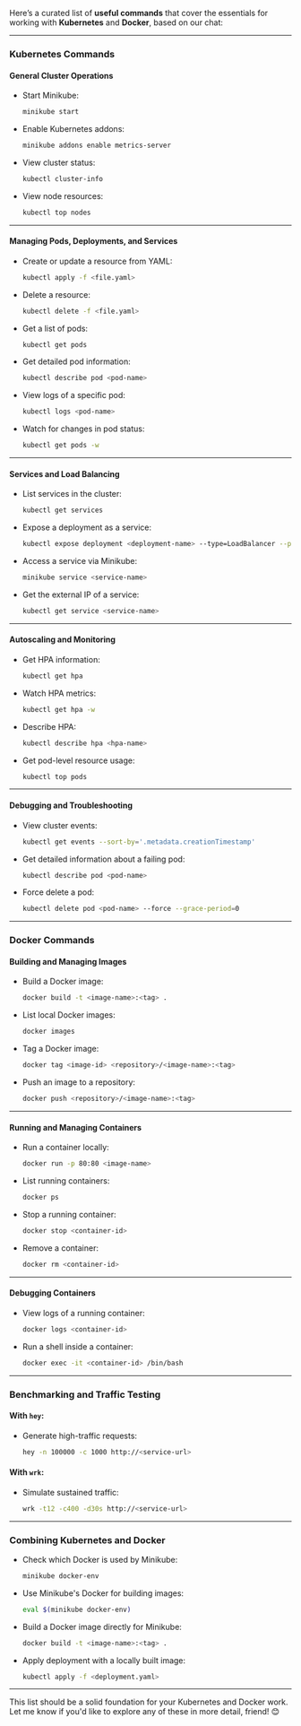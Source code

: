 Here’s a curated list of **useful commands** that cover the essentials for working with **Kubernetes** and **Docker**, based on our chat:

---

### **Kubernetes Commands**

#### General Cluster Operations
- Start Minikube:
  ```bash
  minikube start
  ```
- Enable Kubernetes addons:
  ```bash
  minikube addons enable metrics-server
  ```
- View cluster status:
  ```bash
  kubectl cluster-info
  ```
- View node resources:
  ```bash
  kubectl top nodes
  ```

---

#### Managing Pods, Deployments, and Services
- Create or update a resource from YAML:
  ```bash
  kubectl apply -f <file.yaml>
  ```
- Delete a resource:
  ```bash
  kubectl delete -f <file.yaml>
  ```
- Get a list of pods:
  ```bash
  kubectl get pods
  ```
- Get detailed pod information:
  ```bash
  kubectl describe pod <pod-name>
  ```
- View logs of a specific pod:
  ```bash
  kubectl logs <pod-name>
  ```
- Watch for changes in pod status:
  ```bash
  kubectl get pods -w
  ```

---

#### Services and Load Balancing
- List services in the cluster:
  ```bash
  kubectl get services
  ```
- Expose a deployment as a service:
  ```bash
  kubectl expose deployment <deployment-name> --type=LoadBalancer --port=80
  ```
- Access a service via Minikube:
  ```bash
  minikube service <service-name>
  ```
- Get the external IP of a service:
  ```bash
  kubectl get service <service-name>
  ```

---

#### Autoscaling and Monitoring
- Get HPA information:
  ```bash
  kubectl get hpa
  ```
- Watch HPA metrics:
  ```bash
  kubectl get hpa -w
  ```
- Describe HPA:
  ```bash
  kubectl describe hpa <hpa-name>
  ```
- Get pod-level resource usage:
  ```bash
  kubectl top pods
  ```

---

#### Debugging and Troubleshooting
- View cluster events:
  ```bash
  kubectl get events --sort-by='.metadata.creationTimestamp'
  ```
- Get detailed information about a failing pod:
  ```bash
  kubectl describe pod <pod-name>
  ```
- Force delete a pod:
  ```bash
  kubectl delete pod <pod-name> --force --grace-period=0
  ```

---

### **Docker Commands**

#### Building and Managing Images
- Build a Docker image:
  ```bash
  docker build -t <image-name>:<tag> .
  ```
- List local Docker images:
  ```bash
  docker images
  ```
- Tag a Docker image:
  ```bash
  docker tag <image-id> <repository>/<image-name>:<tag>
  ```
- Push an image to a repository:
  ```bash
  docker push <repository>/<image-name>:<tag>
  ```

---

#### Running and Managing Containers
- Run a container locally:
  ```bash
  docker run -p 80:80 <image-name>
  ```
- List running containers:
  ```bash
  docker ps
  ```
- Stop a running container:
  ```bash
  docker stop <container-id>
  ```
- Remove a container:
  ```bash
  docker rm <container-id>
  ```

---

#### Debugging Containers
- View logs of a running container:
  ```bash
  docker logs <container-id>
  ```
- Run a shell inside a container:
  ```bash
  docker exec -it <container-id> /bin/bash
  ```

---

### **Benchmarking and Traffic Testing**

#### With `hey`:
- Generate high-traffic requests:
  ```bash
  hey -n 100000 -c 1000 http://<service-url>
  ```

#### With `wrk`:
- Simulate sustained traffic:
  ```bash
  wrk -t12 -c400 -d30s http://<service-url>
  ```

---

### **Combining Kubernetes and Docker**
- Check which Docker is used by Minikube:
  ```bash
  minikube docker-env
  ```
- Use Minikube's Docker for building images:
  ```bash
  eval $(minikube docker-env)
  ```
- Build a Docker image directly for Minikube:
  ```bash
  docker build -t <image-name>:<tag> .
  ```
- Apply deployment with a locally built image:
  ```bash
  kubectl apply -f <deployment.yaml>
  ```

---

This list should be a solid foundation for your Kubernetes and Docker work. Let me know if you'd like to explore any of these in more detail, friend! 😊